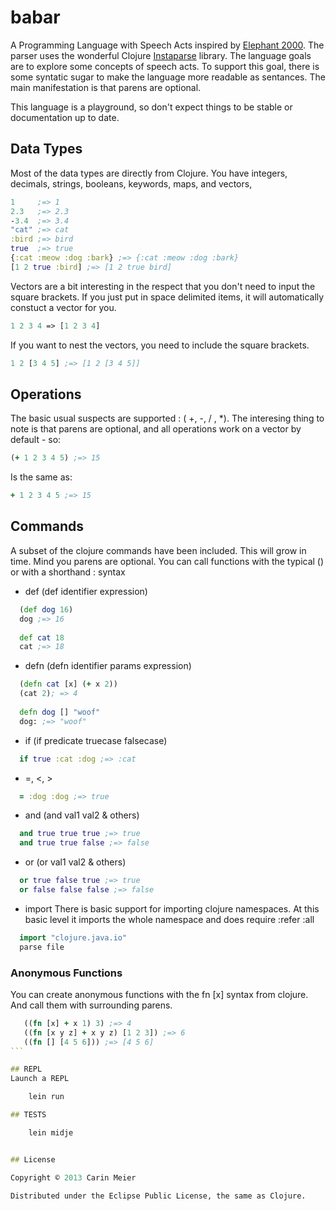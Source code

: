 # babar

A Programming Language with Speech Acts inspired by
[Elephant 2000](http://www-formal.stanford.edu/jmc/elephant/elephant.html).
The parser uses the wonderful Clojure
[Instaparse](https://github.com/Engelberg/instaparse) library.
The language goals are to explore some concepts of speech acts. To
support this goal, there is some syntatic sugar to make the language
more readable as sentances. The main manifestation is that parens
are optional.

This language is a playground, so don't expect things to
be stable or documentation up to date.


## Data Types
Most of the data types are directly from Clojure.  You have integers,
decimals, strings, booleans, keywords, maps, and vectors,

```clojure
1     ;=> 1
2.3   ;=> 2.3
-3.4  ;=> 3.4
"cat" ;=> cat
:bird ;=> bird
true  ;=> true
{:cat :meow :dog :bark} ;=> {:cat :meow :dog :bark}
[1 2 true :bird] ;=> [1 2 true bird]
```
Vectors are a bit interesting in the respect that you don't need
to input the square brackets.  If you just put in space delimited
items, it will automatically constuct a vector for you.

```clojure
1 2 3 4 => [1 2 3 4]
```

If you want to nest the vectors, you need to include the square
brackets.

```clojure
1 2 [3 4 5] ;=> [1 2 [3 4 5]]
```

## Operations
The basic usual suspects are supported : ( +, -, / , *).
The interesing thing to note is that parens are optional,
and all operations work on a vector by default - so:

```clojure
(+ 1 2 3 4 5) ;=> 15
```
Is the same as:

````clojure
+ 1 2 3 4 5 ;=> 15
````

## Commands
A subset of the clojure commands have been included. This will
grow in time.  Mind you parens are optional.  You can call functions
with the typical () or with a shorthand : syntax

- def (def identifier expression)
```clojure
  (def dog 16)
  dog ;=> 16
  
  def cat 18
  cat ;=> 18
```
- defn (defn identifier params expression)
```clojure
  (defn cat [x] (+ x 2))
  (cat 2); => 4
  
  defn dog [] "woof"
  dog: ;=> "woof"
```
- if  (if predicate truecase falsecase)
```clojure
  if true :cat :dog ;=> :cat
```
- =, <, >
```clojure
  = :dog :dog ;=> true
  ```
- and  (and val1 val2 & others)
```clojure
  and true true true ;=> true
  and true true false ;=> false
```
- or  (or val1 val2 & others)
```clojure
  or true false true ;=> true
  or false false false ;=> false
```
- import
There is basic support for importing clojure namespaces.
At this basic level it imports the whole namespace and does require
:refer :all
```clojure
  import "clojure.java.io"
  parse file
```

### Anonymous Functions
You can create anonymous functions with the fn [x] syntax from
clojure. And call them with surrounding parens.
````clojure
   ((fn [x] + x 1) 3) ;=> 4
   ((fn [x y z] + x y z) [1 2 3]) ;=> 6
   ((fn [] [4 5 6])) ;=> [4 5 6]
```

## REPL
Launch a REPL

    lein run

## TESTS

    lein midje


## License

Copyright © 2013 Carin Meier

Distributed under the Eclipse Public License, the same as Clojure.
